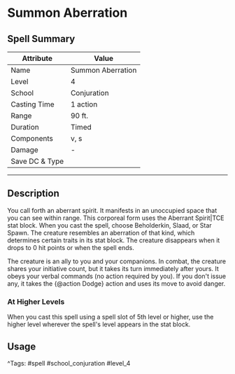 # Summon Aberration

## Spell Summary

| Attribute        | Value                  |
|------------------|------------------------|
| Name             | Summon Aberration                 |
| Level            | 4                |
| School           | Conjuration          |
| Casting Time     | 1 action              |
| Range            | 90 ft.            |
| Duration         | Timed             |
| Components       | v, s             |
| Damage           | -               |
| Save DC & Type   |              |

---

## Description

You call forth an aberrant spirit. It manifests in an unoccupied space that you can see within range. This corporeal form uses the Aberrant Spirit|TCE stat block. When you cast the spell, choose Beholderkin, Slaad, or Star Spawn. The creature resembles an aberration of that kind, which determines certain traits in its stat block. The creature disappears when it drops to 0 hit points or when the spell ends.

The creature is an ally to you and your companions. In combat, the creature shares your initiative count, but it takes its turn immediately after yours. It obeys your verbal commands (no action required by you). If you don't issue any, it takes the {@action Dodge} action and uses its move to avoid danger.

### At Higher Levels
When you cast this spell using a spell slot of 5th level or higher, use the higher level wherever the spell's level appears in the stat block.

## Usage


^Tags: #spell #school_conjuration #level_4